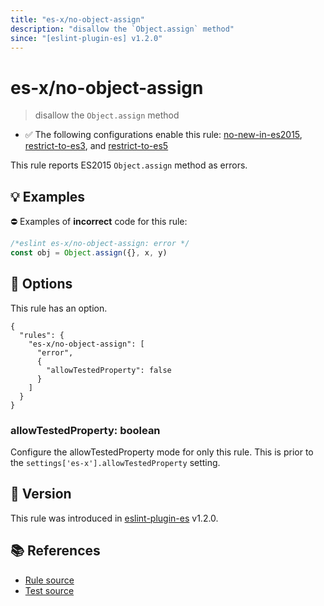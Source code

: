 ```yaml
---
title: "es-x/no-object-assign"
description: "disallow the `Object.assign` method"
since: "[eslint-plugin-es] v1.2.0"
---
```


# es-x/no-object-assign
> disallow the `Object.assign` method

- ✅ The following configurations enable this rule: [no-new-in-es2015], [restrict-to-es3], and [restrict-to-es5]

This rule reports ES2015 `Object.assign` method as errors.

## 💡 Examples

⛔ Examples of **incorrect** code for this rule:

<eslint-playground type="bad">

```js
/*eslint es-x/no-object-assign: error */
const obj = Object.assign({}, x, y)
```

</eslint-playground>

## 🔧 Options

This rule has an option.

```jsonc
{
  "rules": {
    "es-x/no-object-assign": [
      "error",
      {
        "allowTestedProperty": false
      }
    ]
  }
}
```

### allowTestedProperty: boolean

Configure the allowTestedProperty mode for only this rule.
This is prior to the `settings['es-x'].allowTestedProperty` setting.

## 🚀 Version

This rule was introduced in [eslint-plugin-es] v1.2.0.

[eslint-plugin-es]: https://github.com/mysticatea/eslint-plugin-es

## 📚 References

- [Rule source](https://github.com/eslint-community/eslint-plugin-es-x/blob/master/lib/rules/no-object-assign.js)
- [Test source](https://github.com/eslint-community/eslint-plugin-es-x/blob/master/tests/lib/rules/no-object-assign.js)

[no-new-in-es2015]: ../configs/index.md#no-new-in-es2015
[restrict-to-es3]: ../configs/index.md#restrict-to-es3
[restrict-to-es5]: ../configs/index.md#restrict-to-es5
